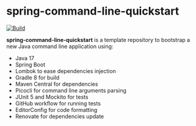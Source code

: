 # spring-command-line-quickstart

[![Build](https://github.com/grumpyf0x48/spring-command-line-quickstart/actions/workflows/gradle.yml/badge.svg)](https://github.com/grumpyf0x48/spring-command-line-quickstart/actions/workflows/gradle.yml)

**spring-command-line-quickstart** is a template repository to bootstrap a new Java command line application using:

- Java 17
- Spring Boot
- Lombok to ease dependencies injection
- Gradle 8 for build
- Maven Central for dependencies
- Picocli for command line arguments parsing
- JUnit 5 and Mockito for tests
- GitHub workflow for running tests
- EditorConfig for code formatting
- Renovate for dependencies update
